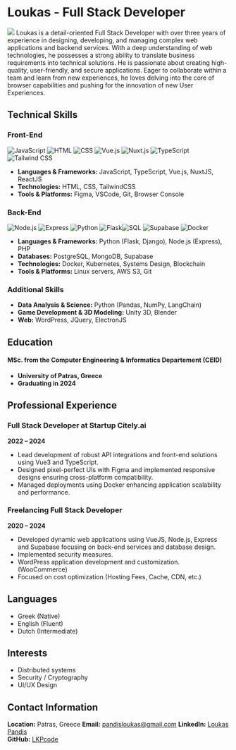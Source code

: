 # Loukas - Full Stack Developer


<img src="./profile.jpg" class='profile-pic'>
Loukas is a detail-oriented Full Stack Developer with over three years of experience in designing, developing, and managing complex web applications and backend services. With a deep understanding of web technologies, he possesses a strong ability to translate business requirements into technical solutions. He is passionate about creating high-quality, user-friendly, and secure applications. Eager to collaborate within a team and learn from new experiences, he loves delving into the core of browser capabilities and pushing for the innovation of new User Experiences.


## Technical Skills


### Front-End

<div class=badges><img alt=JavaScript src="https://img.shields.io/badge/-JavaScript-F7DF1E?logo=javascript&logoColor=black&style=flat-square"> <img alt=HTML src="https://img.shields.io/badge/-HTML5-E34F26?logo=html5&logoColor=white&style=flat-square"> <img alt=CSS src="https://img.shields.io/badge/-CSS3-1572B6?logo=css3&logoColor=white&style=flat-square"> <img alt=Vue.js src="https://img.shields.io/badge/-Vue.js-4FC08D?logo=vue.js&logoColor=white&style=flat-square"> <img alt=Nuxt.js src="https://img.shields.io/badge/-Nuxt.js-00DC82?logo=nuxt.js&logoColor=black&style=flat-square"> <img alt=TypeScript src="https://img.shields.io/badge/-TypeScript-3178C6?logo=typescript&logoColor=white&style=flat-square"> <img alt="Tailwind CSS"src="https://img.shields.io/badge/-Tailwind_CSS-38B2AC?logo=tailwind-css&logoColor=white&style=flat-square"></div>

- **Languages & Frameworks:** JavaScript, TypeScript, Vue.js, NuxtJS, ReactJS
- **Technologies:** HTML, CSS, TailwindCSS
- **Tools & Platforms:** Figma, VSCode, Git, Browser Console

### Back-End

<div class=badges> <img alt=Node.js src="https://img.shields.io/badge/-Node.js-339933?logo=node.js&logoColor=white&style=flat-square"> <img alt=Express src="https://img.shields.io/badge/-Express-000000?logo=express&logoColor=white&style=flat-square"> <img alt=Python src="https://img.shields.io/badge/-Python-3776AB?logo=python&logoColor=white&style=flat-square"> <img alt=Flask src="https://img.shields.io/badge/-Flask-000000?logo=flask&logoColor=white&style=flat-square"><img alt=SQL src="https://img.shields.io/badge/-SQL-336791?logo=postgresql&logoColor=white&style=flat-square"> <img alt=Supabase src="https://img.shields.io/badge/-Supabase-3ECF8E?logo=supabase&logoColor=white&style=flat-square"> <img alt=Docker src="https://img.shields.io/badge/-Docker-2496ED?logo=docker&logoColor=white&style=flat-square"></div>


- **Languages & Frameworks:** Python (Flask, Django), Node.js (Express), PHP
- **Databases:** PostgreSQL, MongoDB, Supabase
- **Technologies:** Docker, Kubernetes, Systems Design, Blockchain
- **Tools & Platforms:** Linux servers, AWS S3, Git

### Additional Skills
- **Data Analysis & Science:** Python (Pandas, NumPy, LangChain)
- **Game Development & 3D Modeling:** Unity 3D, Blender
- **Web:** WordPress, JQuery, ElectronJS


## Education
#### MSc. from the Computer Engineering & Informatics Departement (CEID)
- **University of Patras, Greece**  
- **Graduating in 2024**

## Professional Experience

### Full Stack Developer at **Startup Citely.ai**

**2022 – 2024**
- Lead development of robust API integrations and front-end solutions using Vue3 and TypeScript.
- Designed pixel-perfect UIs with Figma and implemented responsive designs ensuring cross-platform compatibility.
- Managed deployments using Docker enhancing application scalability and performance.

### Freelancing Full Stack Developer
**2020 – 2024**
- Developed dynamic web applications using VueJS, Node.js, Express and Supabase focusing on back-end services and database design.
- Implemented security measures.
- WordPress application development and customization. (WooCommerce)
- Focused on cost optimization (Hosting Fees, Cache, CDN, etc.)


## Languages
- Greek (Native)
- English (Fluent)
- Dutch (Intermediate)


## Interests
- Distributed systems
- Security / Cryptography
- UI/UX Design

## Contact Information
**Location:** Patras, Greece
**Email:** pandisloukas@gmail.com
**LinkedIn:** [Loukas Pandis](https://www.linkedin.com/in/loukas-pandis-2706a0305/)  
**GitHub:** [LKPcode](https://github.com/LKPcode)  
